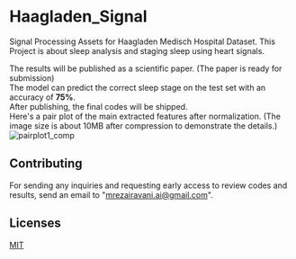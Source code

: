 # Haagladen_Signal
Signal Processing Assets for Haagladen Medisch Hospital Dataset.
This Project is about sleep analysis and staging sleep using heart signals.

The results will be published as a scientific paper. (The paper is ready for submission)<br>
The model can predict the correct sleep stage on the test set with an accuracy of **75%**. <br>
After publishing, the final codes will be shipped.<br>
Here's a pair plot of the main extracted features after normalization. (The image size is about 10MB after compression to demonstrate the details.)<br>
![pairplot1_comp](https://github.com/mrezaus/Haagladen_Signal/assets/122408162/8dcdd189-cd6c-4e01-9e52-dd850e5f60b7)


## Contributing
For sending any inquiries and requesting early access to review codes and results, send an email to "mrezairavani.ai@gmail.com".

## Licenses

[MIT](https://choosealicense.com/licenses/mit/)
